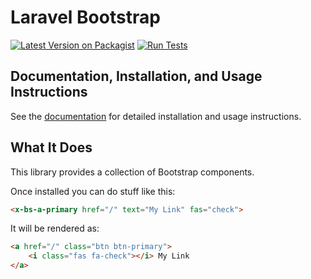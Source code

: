 # Laravel Bootstrap

[![Latest Version on Packagist](https://img.shields.io/packagist/v/asgedev/laravel-bootstrap.svg?style=flat-square)](https://packagist.org/packages/asgedev/laravel-bootstrap)
[![Run Tests](https://github.com/asgedev/laravel-bootstrap/actions/workflows/php.yml/badge.svg)](https://github.com/asgedev/laravel-bootstrap/actions/workflows/php.yml)

## Documentation, Installation, and Usage Instructions

See the [documentation](https://libs.asge.com.br/docs/laravel-bootstrap/) for detailed installation and usage instructions.

## What It Does
This library provides a collection of Bootstrap components.

Once installed you can do stuff like this:

```html
<x-bs-a-primary href="/" text="My Link" fas="check">
```

It will be rendered as:

```html
<a href="/" class="btn btn-primary">
    <i class="fas fa-check"></i> My Link
</a>
```
